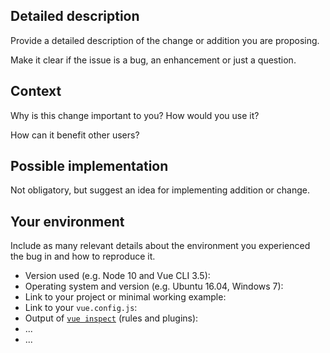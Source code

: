 <!-- Provide a general summary of the issue in the Title above -->

## Detailed description

Provide a detailed description of the change or addition you are proposing.

Make it clear if the issue is a bug, an enhancement or just a question.

## Context

Why is this change important to you? How would you use it?

How can it benefit other users?

## Possible implementation

Not obligatory, but suggest an idea for implementing addition or change.

## Your environment

Include as many relevant details about the environment you experienced the bug in and how to reproduce it.

* Version used (e.g. Node 10 and Vue CLI 3.5):
* Operating system and version (e.g. Ubuntu 16.04, Windows 7):
* Link to your project or minimal working example:
* Link to your `vue.config.js`:
* Output of [`vue inspect`](https://cli.vuejs.org/guide/webpack.html#inspecting-the-project-s-webpack-config) (rules and plugins):
* ...
* ...
